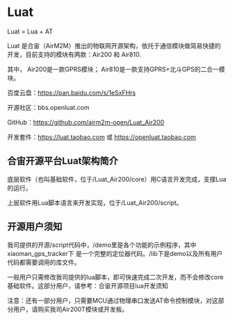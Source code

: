 # Luat

Luat = Lua +  AT  

Luat 是合宙（AirM2M）推出的物联网开源架构，依托于通信模块做简易快捷的开发，目前支持的模块有两款：Air200 和 Air810.

其中， Air200是一款GPRS模块； Air810是一款支持GPRS+北斗GPS的二合一模块。

百度云盘：https://pan.baidu.com/s/1eSxFHrs

开源社区：bbs.openluat.com

GitHub：https://github.com/airm2m-open/Luat_Air200

开发套件：https://luat.taobao.com 或 https://openluat.taobao.com



## 合宙开源平台Luat架构简介


底层软件（也叫基础软件，位于/Luat_Air200/core）用C语言开发完成，支撑Lua的运行。

上层软件用Lua脚本语言来开发实现，位于/Luat_Air200/script。 


## 开源用户须知

我司提供的开源/script代码中，/demo里是各个功能的示例程序，其中xiaoman_gps_tracker下 是一个完整的定位器代码。/lib下是demo以及所有用户代码都需要调用的库文件。

一般用户只需修改我司提供的lua脚本，即可快速完成二次开发，而不会修改core基础软件。这部分用户，请参考：合宙开源项目lua开发须知

注意：还有一部分用户，只需要MCU通过物理串口发送AT命令控制模块，对这部分用户，请购买我司Air200T模块或开发板。

